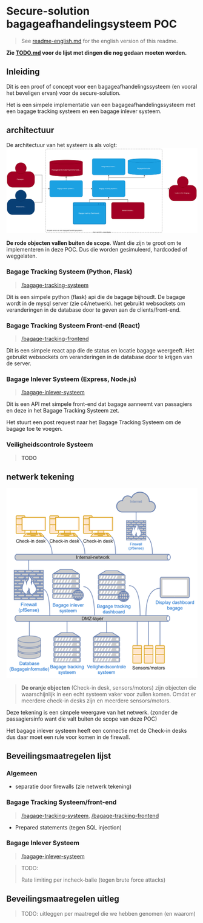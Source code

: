 # Secure-solution bagageafhandelingsysteem POC

> See  [readme-english.md](/readme-english.md) for the english version of this readme.


**Zie [TODO.md](/TODO.md) voor de lijst met dingen die nog gedaan moeten worden.**

## Inleiding

Dit is een proof of concept voor een bagageafhandelingssysteem (en vooral het beveligen ervan) voor de secure-solution.

Het is een simpele implementatie van een bagageafhandelingssysteem met een bagage tracking systeem en een bagage inlever systeem.

## architectuur

De architectuur van het systeem is als volgt:
![architectuur](DocumentatieResources/c4-bagageafhandeling.svg)

**De rode objecten vallen buiten de scope**. Want die zijn te groot om te implementeren in deze POC. Dus die worden gesimuleerd, hardcoded of weggelaten.

### Bagage Tracking Systeem (Python, Flask)

> [/bagage-tracking-systeem](/bagage-tracking-systeem)

Dit is een simpele python (flask) api die de bagage bijhoudt. De bagage wordt in de mysql server (zie c4/netwerk). het gebruikt websockets om veranderingen in de database door te geven aan de clients/front-end.

### Bagage Tracking Systeem Front-end (React)

> [/bagage-tracking-frontend](/bagage-tracking-frontend)

Dit is een simpele react app die de status en locatie bagage weergeeft. Het gebruikt websockets om veranderingen in de database door te krijgen van de server.

### Bagage Inlever Systeem (Express, Node.js)

> [/bagage-inlever-systeem](/bagage-inlever-systeem)

Dit is een API met simpele front-end dat bagage aanneemt van passagiers en deze in het Bagage Tracking Systeem zet.

Het stuurt een post request naar het Bagage Tracking Systeem om de bagage toe te voegen.

### Veiligheidscontrole Systeem

> **TODO**

## netwerk tekening

![netwerk tekening](DocumentatieResources/netwerk-bagageafhandeling.png)

> **De oranje objecten** (Check-in desk, sensors/motors) zijn objecten die waarschijnlijk in een echt systeem vaker voor zullen komen. Omdat er meerdere check-in desks zijn en meerdere sensors/motors.

Deze tekening is een simpele weergave van het netwerk. (zonder de passagiersinfo want die valt buiten de scope van deze POC)

Het bagage inlever systeem heeft een connectie met de Check-in desks dus daar moet een rule voor komen in de firewall.

## Beveilingsmaatregelen lijst

### Algemeen

- separatie door firewalls (zie netwerk tekening)

### Bagage Tracking Systeem/front-end

> [/bagage-tracking-systeem](/bagage-tracking-systeem), [/bagage-tracking-frontend](/bagage-tracking-frontend)

- Prepared statements (tegen SQL injection)

### Bagage Inlever Systeem

> [/bagage-inlever-systeem](/bagage-inlever-systeem)

> TODO:
>
> Rate limiting per incheck-balie (tegen brute force attacks)

## Beveilingsmaatregelen uitleg

> TODO: uitleggen per maatregel die we hebben genomen (en waarom)

